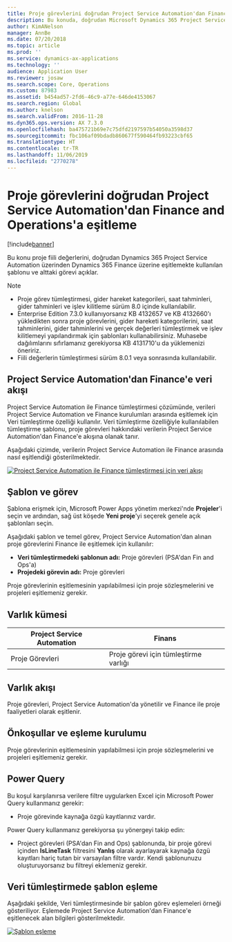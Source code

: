 ```yaml
---
title: Proje görevlerini doğrudan Project Service Automation'dan Finance and Operations'a eşitleme
description: Bu konuda, doğrudan Microsoft Dynamics 365 Project Service Automation'dan alınan proje görevlerini Dynamics 365 Finance ile eşitlemek için kullanılan şablon ve temel görevler açıklanmaktadır.
author: KimANelson
manager: AnnBe
ms.date: 07/20/2018
ms.topic: article
ms.prod: ''
ms.service: dynamics-ax-applications
ms.technology: ''
audience: Application User
ms.reviewer: josaw
ms.search.scope: Core, Operations
ms.custom: 87983
ms.assetid: b454ad57-2fd6-46c9-a77e-646de4153067
ms.search.region: Global
ms.author: knelson
ms.search.validFrom: 2016-11-28
ms.dyn365.ops.version: AX 7.3.0
ms.openlocfilehash: ba475721b69e7c75dfd2197597b54050a3598d37
ms.sourcegitcommit: fbc106af09bdadb860677f590464fb93223cbf65
ms.translationtype: HT
ms.contentlocale: tr-TR
ms.lasthandoff: 11/06/2019
ms.locfileid: "2770278"
---
```

# <a name="synchronize-project-tasks-directly-from-project-service-automation-to-finance-and-operations"></a>Proje görevlerini doğrudan Project Service Automation'dan Finance and Operations'a eşitleme

[!include[banner](../includes/banner.md)]

Bu konu proje fiili değerlerini, doğrudan Dynamics 365 Project Service Automation üzerinden Dynamics 365 Finance üzerine eşitlemekte kullanılan şablonu ve alttaki görevi açıklar.

> [!NOTE]
> - Proje görev tümleştirmesi, gider hareket kategorileri, saat tahminleri, gider tahminleri ve işlev kilitleme sürüm 8.0 içinde kullanılabilir.
> - Enterprise Edition 7.3.0 kullanıyorsanız KB 4132657 ve KB 4132660'ı yükledikten sonra proje görevlerini, gider hareketi kategorilerini, saat tahminlerini, gider tahminlerini ve gerçek değerleri tümleştirmek ve işlev kilitlemeyi yapılandırmak için şablonları kullanabilirsiniz. Muhasebe dağılımlarını sıfırlamanız gerekiyorsa KB 4131710'u da yüklemenizi öneririz.
> - Fiili değerlerin tümleştirmesi sürüm 8.0.1 veya sonrasında kullanılabilir.

## <a name="data-flow-for-project-service-automation-to-finance"></a>Project Service Automation'dan Finance'e veri akışı

Project Service Automation ile Finance tümleştirmesi çözümünde, verileri Project Service Automation ve Finance kurulumları arasında eşitlemek için Veri tümleştirme özelliği kullanılır. Veri tümleştirme özelliğiyle kullanılabilen tümleştirme şablonu, proje görevleri hakkındaki verilerin Project Service Automation'dan Finance'e akışına olanak tanır.

Aşağıdaki çizimde, verilerin Project Service Automation ile Finance arasında nasıl eşitlendiği gösterilmektedir.

[![Project Service Automation ile Finance tümleştirmesi için veri akışı](./media/ProjectTasksFlow.png)](./media/ProjectTasksFlow.png)

## <a name="template-and-task"></a>Şablon ve görev

Şablona erişmek için, Microsoft Power Apps yönetim merkezi'nde **Projeler**'i seçin ve ardından, sağ üst köşede **Yeni proje**'yi seçerek genele açık şablonları seçin.

Aşağıdaki şablon ve temel görev, Project Service Automation'dan alınan proje görevlerini Finance ile eşitlemek için kullanılır:

- **Veri tümleştirmedeki şablonun adı:** Proje görevleri (PSA'dan Fin and Ops'a)
- **Projedeki görevin adı:** Proje görevleri

Proje görevlerinin eşitlemesinin yapılabilmesi için proje sözleşmelerini ve projeleri eşitlemeniz gerekir.

## <a name="entity-set"></a>Varlık kümesi

| Project Service Automation | Finans                             |
|----------------------------|-------------------------------------|
| Proje Görevleri              | Proje görevi için tümleştirme varlığı |

## <a name="entity-flow"></a>Varlık akışı

Proje görevleri, Project Service Automation'da yönetilir ve Finance ile proje faaliyetleri olarak eşitlenir.

## <a name="prerequisites-and-mapping-setup"></a>Önkoşullar ve eşleme kurulumu

Proje görevlerinin eşitlemesinin yapılabilmesi için proje sözleşmelerini ve projeleri eşitlemeniz gerekir.

## <a name="power-query"></a>Power Query

Bu koşul karşılanırsa verilere filtre uygularken Excel için Microsoft Power Query kullanmanız gerekir:

- Proje görevinde kaynağa özgü kayıtlarınız vardır.

Power Query kullanmanız gerekiyorsa şu yönergeyi takip edin:

- Project görevleri (PSA'dan Fin and Ops) şablonunda, bir proje görevi içinden **IsLineTask** filtresini **Yanlış** olarak ayarlayarak kaynağa özgü kayıtları hariç tutan bir varsayılan filtre vardır. Kendi şablonunuzu oluşturuyorsanız bu filtreyi eklemeniz gerekir.

## <a name="template-mapping-in-data-integration"></a>Veri tümleştirmede şablon eşleme

Aşağıdaki şekilde, Veri tümleştirmesinde bir şablon görev eşlemeleri örneği gösteriliyor. Eşlemede Project Service Automation'dan Finance'e eşitlenecek alan bilgileri gösterilmektedir.

[![Şablon eşleme](./media/ProjectTasksMapping.png)](./media/ProjectTasksMapping.png)
